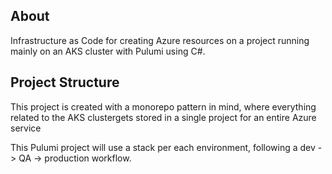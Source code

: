 ## About
Infrastructure as Code for creating Azure resources on a project running mainly on an AKS cluster with Pulumi using C#.

## Project Structure
This project is created with a monorepo pattern in mind, where everything related to the AKS clustergets stored in a single project for an entire Azure service

This Pulumi project will use a stack per each environment, following a dev -> QA -> production workflow.

